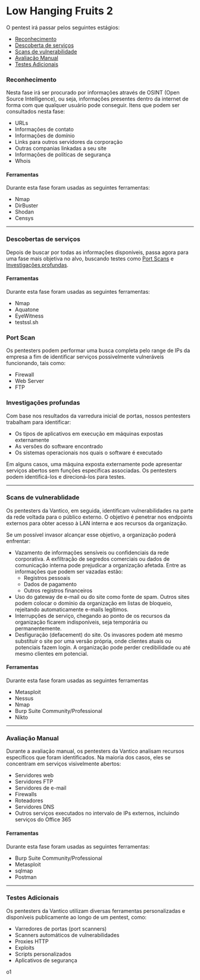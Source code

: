 # Low Hanging Fruits 2

O pentest irá passar pelos seguintes estágios:

* [Reconhecimento](low-hanging-fruits-2.md#reconhecimento)
* [Descoberta de serviços](low-hanging-fruits-2.md#descobertas-de-servicos)
* [Scans de vulnerabilidade](low-hanging-fruits-2.md#scans-de-vulnerablidade)
* [Avaliação Manual](low-hanging-fruits-2.md#avaliacao-manual)
* [Testes Adicionais](low-hanging-fruits-2.md#testes-adicionais)



### Reconhecimento

Nesta fase irá ser procurado por informações através de OSINT (Open Source Intelligence), ou seja, informações presentes dentro da internet de forma com que qualquer usuário pode conseguir. Itens que podem ser consultados nesta fase:

* URLs
* Informações de contato
* Informações de domínio
* Links para outros servidores da corporação
* Outras companias linkadas a seu site
* Informações de políticas de segurança
* Whois



#### Ferramentas

Durante esta fase foram usadas as seguintes ferramentas:

* Nmap
* DirBuster
* Shodan
* Censys

***



### Descobertas de serviços

Depois de buscar por todas as informações disponíveis, passa agora para uma fase mais objetiva no alvo, buscando testes como [Port Scans](low-hanging-fruits-2.md#port-scan) e [Investigações profundas](low-hanging-fruits-2.md#investigacoes-profundas).

#### Ferramentas

Durante esta fase foram usadas as seguintes ferramentas:

* Nmap
* Aquatone
* EyeWitness
* testssl.sh



### Port Scan

Os pentesters podem performar uma busca completa pelo range de IPs da empresa a fim de identificar serviços possivelmente vulneráveis funcionando, tais como:

* Firewall
* Web Server
* FTP



### Investigações profundas

Com base nos resultados da varredura inicial de portas, nossos pentesters trabalham para identificar:

* Os tipos de aplicativos em execução em máquinas expostas externamente
* As versões do software encontrado
* Os sistemas operacionais nos quais o software é executado

Em alguns casos, uma máquina exposta externamente pode apresentar serviços abertos sem funções específicas associadas. Os pentesters podem identificá-los e direcioná-los para testes.

***



### Scans de vulnerablidade

Os pentesters da Vantico, em seguida, identificam vulnerabilidades na parte da rede voltada para o público externo. O objetivo é penetrar nos endpoints externos para obter acesso à LAN interna e aos recursos da organização.

Se um possível invasor alcançar esse objetivo, a organização poderá enfrentar:

* Vazamento de informações sensíveis ou confidenciais da rede corporativa. A exfiltração de segredos comerciais ou dados de comunicação interna pode prejudicar a organização afetada. Entre as informações que podem ser vazadas estão:
  * Registros pessoais
  * Dados de pagamento
  * Outros registros financeiros
* Uso do gateway de e-mail ou do site como fonte de spam. Outros sites podem colocar o domínio da organização em listas de bloqueio, rejeitando automaticamente e-mails legítimos.
* Interrupções de serviço, chegando ao ponto de os recursos da organização ficarem indisponíveis, seja temporária ou permanentemente.
* Desfiguração (defacement) do site. Os invasores podem até mesmo substituir o site por uma versão própria, onde clientes atuais ou potenciais fazem login. A organização pode perder credibilidade ou até mesmo clientes em potencial.



#### Ferramentas

Durante esta fase foram usadas as seguintes ferramentas

* Metasploit
* Nessus
* Nmap
* Burp Suite Community/Professional
* Nikto



***



### Avaliação Manual

Durante a avaliação manual, os pentesters da Vantico analisam recursos específicos que foram identificados. Na maioria dos casos, eles se concentram em serviços visivelmente abertos:

* Servidores web
* Servidores FTP
* Servidores de e-mail
* Firewalls
* Roteadores
* Servidores DNS
* Outros serviços executados no intervalo de IPs externos, incluindo serviços do Office 365



#### Ferramentas

Durante esta fase foram usadas as seguintes ferramentas:

* Burp Suite Community/Professional
* Metasploit
* sqlmap
* Postman



***



### Testes Adicionais

Os pentesters da Vantico utilizam diversas ferramentas personalizadas e disponíveis publicamente ao longo de um pentest, como:

* Varredores de portas (port scanners)
* Scanners automáticos de vulnerabilidades
* Proxies HTTP
* Exploits
* Scripts personalizados
* Aplicativos de segurança











o1

















